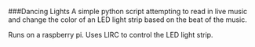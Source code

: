 ###Dancing Lights
A simple python script attempting to read in live music and change
the color of an LED light strip based on the beat of the music.

Runs on a raspberry pi. Uses LIRC to control the LED light strip. 
